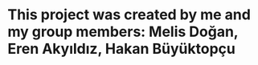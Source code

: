 # This project was created by me and my group members: Melis Doğan, Eren Akyıldız, Hakan Büyüktopçu 
